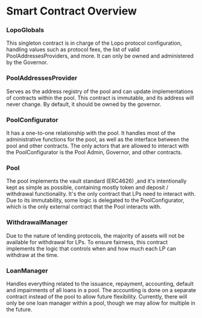 # Smart Contract Overview

### LopoGlobals

This singleton contract is in charge of the Lopo protocol configuration, handling values such as protocol fees, the list of valid PoolAddressesProviders, and more. It can only be owned and administered by the Governor.

### PoolAddressesProvider

Serves as the address registry of the pool and can update implementations of contracts within the pool. This contract is immutable, and its address will never change. By default, it should be owned by the governor.

### PoolConfigurator

It has a one-to-one relationship with the pool. It handles most of the administrative functions for the pool, as well as the interface between the pool and other contracts. The only actors that are allowed to interact with the PoolConfigurator is the Pool Admin, Governor, and other contracts.

### Pool

The pool implements the vault standard (ERC4626) ,and it's intentionally kept as simple as possible,  containing mostly token and deposit / withdrawal functionality. It's the only contract that LPs need to interact with. Due to its immutability, some logic is delegated to the PoolConfigurator, which is the only external contract that the Pool interacts with.

### WithdrawalManager

Due to the nature of lending protocols, the majority of assets will not be available for withdrawal for LPs. To ensure fairness, this contract implements the logic that controls when and how much each LP can withdraw at the time.

### LoanManager

Handles everything related to the issuance, repayment, accounting, default and impairments of all loans in a pool. The accounting is done on a separate contract instead of the pool to allow future flexibility. Currently, there will only be one loan manager within a pool, though we may allow for multiple in the future.
